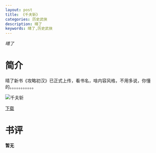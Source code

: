 ```yaml
---
layout: post
title: 《千夫斩》
categories: 历史武侠
description: 晴了
keywords: 晴了,历史武侠
---
```

*晴了*

# 简介

晴了新书《攻略初汉》已正式上传，看书名，啥内容风格，不用多说，你懂的。。。。。。。。。。。

![千夫斩](https://cdn.jsdelivr.net/gh/YYbooks0/yybooks0img@master/bookscover2/千夫斩.4sjblsu1l4a0.jpg)

[下载](https://link.jscdn.cn/1drv/aHR0cHM6Ly8xZHJ2Lm1zL3QvcyFBaGU2R2dNWmVFb2poaDlHUW4wM3RRVWJ2dDVPP2U9YW5KbVVL.txt)

# 书评
**暂无**